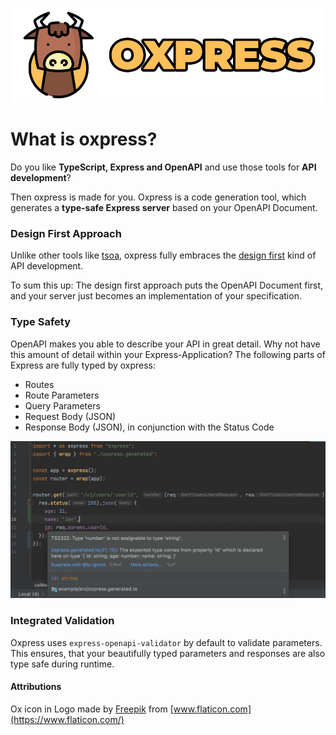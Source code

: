 ![Logo of oxpress](logo.png)

# What is oxpress?

Do you like **TypeScript, Express and OpenAPI** and use those tools for **API development**?

Then oxpress is made for you. Oxpress is a code generation tool,
which generates a **type-safe Express server** based on your OpenAPI Document.

### Design First Approach

Unlike other tools like [tsoa](https://github.com/lukeautry/tsoa),
oxpress fully embraces the [design first](https://swagger.io/blog/api-design/design-first-or-code-first-api-development/)
kind of API development.

To sum this up: The design first approach puts the OpenAPI Document first, and your server just becomes an implementation of your specification.

### Type Safety

OpenAPI makes you able to describe your API in great detail. Why not have this amount of detail within your Express-Application?
The following parts of Express are fully typed by oxpress:

* Routes
* Route Parameters
* Query Parameters
* Request Body (JSON)
* Response Body (JSON), in conjunction with the Status Code

![Type Safety in Action](docs/static/img/typed_express_app.png)

### Integrated Validation

Oxpress uses `express-openapi-validator` by default to validate parameters. This ensures,
that your beautifully typed parameters and responses are also type safe during runtime.

#### Attributions

Ox icon in Logo made by [Freepik](https://www.freepik.com) from [www.flaticon.com](https://www.flaticon.com/)
